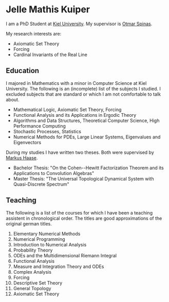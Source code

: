 # Jelle Mathis Kuiper

I am a PhD Student at [Kiel University](https://www.uni-kiel.de). My supervisor is [Otmar Spinas](https://www.math.uni-kiel.de/logik/de/spinas).

My research interests are:

- Axiomatic Set Theory
- Forcing
- Cardinal Invariants of the Real Line

## Education

I majored in Mathematics with a minor in Computer Science at Kiel University. The following is an (incomplete) list of the subjects I studied. I excluded subjects that are standard or which I am not comfortable to talk about.

- Mathematical Logic, Axiomatic Set Theory, Forcing
- Functional Analysis and its Applications in Ergodic Theory
- Algorithms and Data Structures, Theoretical Computer Science, High Performance Computing
- Stochastic Processes, Statistics
- Numerical Methods for PDEs, Large Linear Systems, Eigenvalues and Eigenvectors

During my studies I have written two theses. Both were supervised by [Markus Haase](https://www.math.uni-kiel.de/analysis/de/haase).

- Bachelor Thesis: "On the Cohen--Hewitt Factorization Theorem and its Applications to Convolution Algebras"
- Master Thesis: "The Universal Topological Dynamical System with Quasi-Discrete Spectrum"

## Teaching

The following is a list of the courses for which I have been a teaching assistent in chronological order. The titles are good approximations of the original german titles.

1. Elementary Numerical Methods
2. Numerical Programming
3. Introduction to Numerical Analysis
4. Probability Theory
5. ODEs and the Multidimensional Riemann Integral
6. Functional Analysis
7. Measure and Integration Theory and ODEs
8. Complex Analysis
9. Forcing
10. Descriptive Set Theory
11. General Topology
12. Axiomatic Set Theory